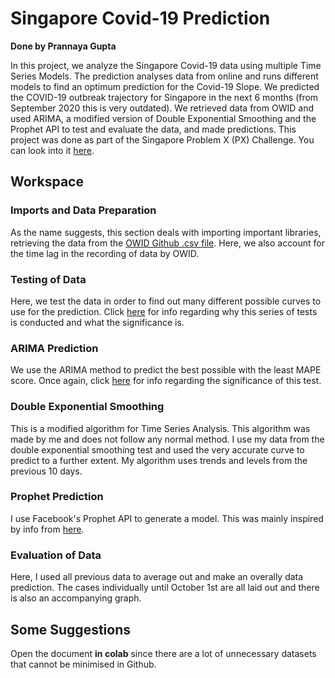 # Singapore Covid-19 Prediction
**Done by Prannaya Gupta**

In this project, we analyze the Singapore Covid-19 data using multiple Time Series Models. The prediction analyses data from online and runs different models to find an optimum prediction for the Covid-19 Slope. We predicted the COVID-19 outbreak trajectory for Singapore in the next 6 months (from September 2020 this is very outdated). We retrieved data from OWID and used ARIMA, a modified version of Double Exponential Smoothing and the Prophet API to test and evaluate the data, and made predictions. This project was done as part of the Singapore Problem X (PX) Challenge. You can look into it [here](PX.ipynb). 

## Workspace

### Imports and Data Preparation

As the name suggests, this section deals with importing important libraries, retrieving the data from the [OWID Github .csv file](https://raw.githubusercontent.com/owid/covid-19-data/master/public/data/owid-covid-data.csv). Here, we also account for the time lag in the recording of data by OWID.

### Testing of Data

Here, we test the data in order to find out many different possible curves to use for the prediction. Click [here](https://towardsdatascience.com/the-complete-guide-to-time-series-analysis-and-forecasting-70d476bfe775) for info regarding why this series of tests is conducted and what the significance is.

### ARIMA Prediction

We use the ARIMA method to predict the best possible with the least MAPE score. Once again, click [here](https://towardsdatascience.com/the-complete-guide-to-time-series-analysis-and-forecasting-70d476bfe775) for info regarding the significance of this test.

### Double Exponential Smoothing

This is a modified algorithm for Time Series Analysis. This algorithm was made by me and does not follow any normal method. I use my data from the double exponential smoothing test and used the very accurate curve to predict to a further extent. My algorithm uses trends and levels from the previous 10 days.

### Prophet Prediction

I use Facebook's Prophet API to generate a model. This was mainly inspired by info from [here](https://www.digitalocean.com/community/tutorials/a-guide-to-time-series-forecasting-with-prophet-in-python-3).

### Evaluation of Data

Here, I used all previous data to average out and make an overally data prediction. The cases individually until October 1st are all laid out and there is also an accompanying graph.



## Some Suggestions
Open the document **in colab** since there are a lot of unnecessary datasets that cannot be minimised in Github. 
